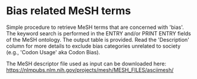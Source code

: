 # Bias related MeSH terms

Simple procedure to retrieve MeSH terms that are concerned with 'bias'. The keyword search is performed in the ENTRY and/or PRINT ENTRY fields of the MeSH ontology. The output table is provided. Read the 'Description' column for more details to exclude bias categories unrelated to society (e.g., 'Codon Usage' aka Codon Bias).

The MeSH descriptor file used as input can be downloaded here: https://nlmpubs.nlm.nih.gov/projects/mesh/MESH_FILES/asciimesh/
